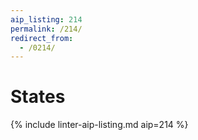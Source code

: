 ```yaml
---
aip_listing: 214
permalink: /214/
redirect_from:
  - /0214/
---
```


# States

{% include linter-aip-listing.md aip=214 %}
